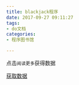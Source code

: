 ```yaml
---
title: blackjack程序
date: 2017-09-27 09:11:27
tags:
- do文档
categories: 
- 程序图书馆

---
```


点击`阅读更多`获得数据

<!--more-->

[获取数据](blackjack.zip)